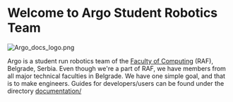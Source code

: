 # Welcome to Argo Student Robotics Team

![Argo_docs_logo.png]([Argo_docs_logo.png](https://github.com/Argo-Student-Robotics-Team/.github/blob/main/profile/Argo_docs_logo.png))

Argo is a student run robotics team of the [Faculty of Computing](https://raf.edu.rs/en/) (RAF), Belgrade, Serbia.
Even though we're a part of RAF, we have members from all major technical faculties in Belgrade. We have one simple goal,
and that is to make engineers. Guides for developers/users can be found under the directory [documentation/](https://github.com/Argo-Student-Robotics-Team/.github/documentation/)
